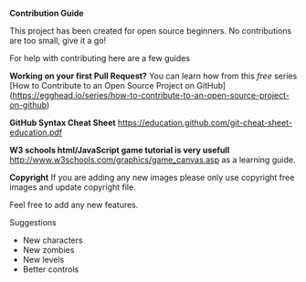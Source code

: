 **Contribution Guide**

This project has been created for open source beginners. 
No contributions are too small, give it a go!

For help with contributing here are a few guides

**Working on your first Pull Request?** 
You can learn how from this *free* series [How to Contribute to an Open Source Project on GitHub]
(https://egghead.io/series/how-to-contribute-to-an-open-source-project-on-github)

**GitHub Syntax Cheat Sheet**
https://education.github.com/git-cheat-sheet-education.pdf

**W3 schools html/JavaScript game tutorial is very usefull**
http://www.w3schools.com/graphics/game_canvas.asp as a learning guide.

**Copyright**
If you are adding any new images please only use copyright free images and update 
copyright file. 


Feel free to add any new features.

Suggestions
- New characters
- New zombies
- New levels
- Better controls